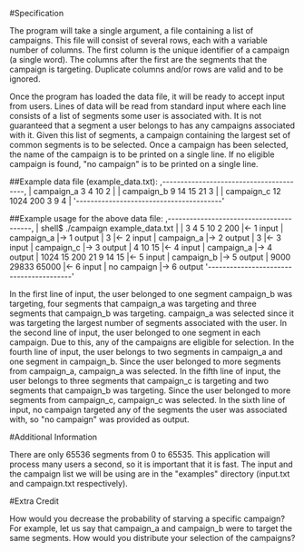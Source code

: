 #Specification

The program will take a single argument, a file containing a list of campaigns.
This file will consist of several rows, each with a variable number of columns.
The first column is the unique identifier of a campaign (a single word). The
columns after the first are the segments that the campaign is targeting.
Duplicate columns and/or rows are valid and to be ignored.

Once the program has loaded the data file, it will be ready to accept input
from users. Lines of data will be read from standard input where each line
consists of a list of segments some user is associated with. It is not
guaranteed that a segment a user belongs to has any campaigns associated with
it. Given this list of segments, a campaign containing the largest set of
common segments is to be selected. Once a campaign has been selected, the
name of the campaign is to be printed on a single line. If no eligible
campaign is found, "no campaign" is to be printed on a single line.

##Example data file (example_data.txt):
    ,----------------------------------------,
    | campaign_a 3 4 10 2                    |
    | campaign_b 9 14 15 21 3                |
    | campaign_c 12 1024 200 3 9 4           |
    '----------------------------------------'


##Example usage for the above data file:
    ,----------------------------------------,
    | shell$ ./campaign example_data.txt     |
    | 3 4 5 10 2 200                         |<- 1 input
    | campaign_a                             |-> 1 output
    | 3                                      |<- 2 input
    | campaign_a                             |-> 2 output
    | 3                                      |<- 3 input
    | campaign_c                             |-> 3 output
    | 4 10 15                                |<- 4 input
    | campaign_a                             |-> 4 output
    | 1024 15 200 21 9 14 15                 |<- 5 input
    | campaign_b                             |-> 5 output
    | 9000 29833 65000                       |<- 6 input
    | no campaign                            |-> 6 output
    '----------------------------------------'
 
In the first line of input, the user belonged to one segment campaign_b
was targeting, four segments that campaign_a was targeting and three
segments that campaign_b was targeting. campaign_a was selected since
it was targeting the largest number of segments associated with the user.
In the second line of input, the user belonged to one segment in each
campaign. Due to this, any of the campaigns are eligible for selection.
In the fourth line of input, the user belongs to two segments in
campaign_a and one segment in campaign_b. Since the user belonged to
more segments from campaign_a, campaign_a was selected. In the fifth
line of input, the user belongs to three segments that campaign_c is
targeting and two segments that campaign_b was targeting. Since the
user belonged to more segments from campaign_c, campaign_c was selected.
In the sixth line of input, no campaign targeted any of the segments
the user was associated with, so "no campaign" was provided as output.

#Additional Information

There are only 65536 segments from 0 to 65535. This application will
process many users a second, so it is important that it is fast. The
input and the campaign list we will be using are in the "examples"
directory (input.txt and campaign.txt respectively).

#Extra Credit

How would you decrease the probability of starving a specific campaign?
For example, let us say that campaign_a and campaign_b were to target
the same segments. How would you distribute your selection of the campaigns?